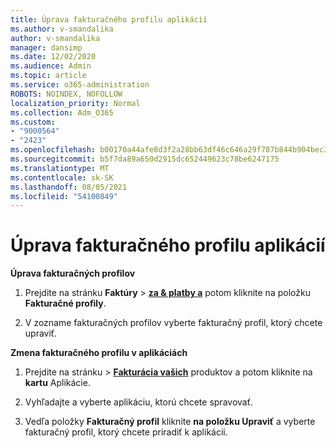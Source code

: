 ```yaml
---
title: Úprava fakturačného profilu aplikácií
ms.author: v-smandalika
author: v-smandalika
manager: dansimp
ms.date: 12/02/2020
ms.audience: Admin
ms.topic: article
ms.service: o365-administration
ROBOTS: NOINDEX, NOFOLLOW
localization_priority: Normal
ms.collection: Adm_O365
ms.custom:
- "9000564"
- "2423"
ms.openlocfilehash: b00170a44afe8d3f2a28bb63df46c646a29f787b844b904bec3b3006fefba300
ms.sourcegitcommit: b5f7da89a650d2915dc652449623c78be6247175
ms.translationtype: MT
ms.contentlocale: sk-SK
ms.lasthandoff: 08/05/2021
ms.locfileid: "54100849"
---
```

# <a name="edit-billing-profile-for-apps"></a>Úprava fakturačného profilu aplikácií

**Úprava fakturačných profilov**

1. Prejdite na stránku **Faktúry**  >  **[za & platby a](https://go.microsoft.com/fwlink/p/?linkid=848039)** potom kliknite na položku **Fakturačné profily**.

2. V zozname fakturačných profilov vyberte fakturačný profil, ktorý chcete upraviť.

**Zmena fakturačného profilu v aplikáciách**

1. Prejdite na stránku  >  **[Fakturácia vašich](https://go.microsoft.com/fwlink/p/?linkid=842054)** produktov a potom kliknite na **kartu** Aplikácie.

2. Vyhľadajte a vyberte aplikáciu, ktorú chcete spravovať.  

3. Vedľa položky **Fakturačný profil** kliknite **na položku Upraviť** a vyberte fakturačný profil, ktorý chcete priradiť k aplikácii.
